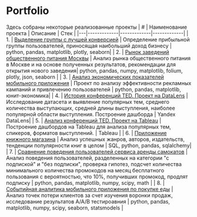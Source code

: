 # Portfolio
Здесь собраны некоторые реализованные проекты
| # | Наименование проекта | Описание | Стек | 
|---|-------------|-------------|-------------|
| 1. | [Выделение группы с лучшей конверсией](https://github.com/chachapuri/Portfolio/tree/4c1b581eeae16355fda2ea2d9c0dd09d2b8fbd8b/better_group) |  Определение прибыльной группы пользователей, приносящая наибольший доход бизнесу | python, pandas, matplotlib, plotly, seaborn|
| 2. | [Рынок заведений общественного питания Москвы](https://github.com/chachapuri/Portfolio/tree/ae2f9ea09f2c662ea23ecad3b5d04959b7113979/food_market) | Анализ рынка общественного питания в Москве и на основе полученных результатов, рекомендации для открытия нового заведения| python, pandas, numpy, matplotlib, folium, plotly, json, seaborn |
| 3. | [Анализ экономических показателей мобильного приложения](https://github.com/chachapuri/Portfolio/tree/20ab8b674bd78e88f11372e9f2350f9a772c4911/app_economy_analysis) | Проект по анализу эффективности рекламных кампаний и привлечению пользователей | python, pandas, matplotlib, юнит-экономика|
| 4. | [История конференций TED. Проект на DataLens](https://github.com/chachapuri/Portfolio/tree/ec08fe733669b07dcfe0199aedd157c36cda0431/ted_DataLens) | Исследование датасета и выявление популярных тем, среднего количества выступающих, средней длины выступления, наиболее популярной области выступления. Построение дашборда | Yandex DataLens|
| 5. | [Анализ конференций TED. Проект на Tableau](https://github.com/chachapuri/Portfolio/tree/e04cb84b4284ab39038d1dfa8399aea73dda2f21/ted_tableau) | Построение дашбордов на Tableau для анализа популярных тем, спикеров, форматов выступлений. | Tableau |
| 6. | [Приложение книжного магазина](https://github.com/chachapuri/Portfolio/tree/4d65a175e092bb0cd39bbdfc9e23ccbc3e7a4dd2/book_app) | Анализ успешных жанров, авторов, издательств, тенденции популярности книг в целом | SQL, python, pandas, sqlalchemy|
| 7. | [Сравнение поведения пользователей сервиса аренды самокатов](https://github.com/chachapuri/Portfolio/tree/216df1189a23b7cff50b5f219108569a03d7cf0e/scooter_behavior_analysis) | Анализ поведения пользователей, разделенных на категории "с подпиской" и "без подписки", проверка гипотез, подсчет количества минимального количества промокодов на месяц бесплатного пользования с вероятностью, что 10%, получивших промокод, продлят подписку | python, pandas, matplotlib, numpy, scipy, math |
| 8. | [Событийная аналитика мобильного приложения по покупке еды](https://github.com/chachapuri/Portfolio/tree/27b000ccd67e8b4237d10117b66c749c9253f133/food_app_events) | Анализ точек потери клиентов за счет изучения воронки продаж, исследование результатов A/A/B тестироавния | python, pandas, matplotlib, numpy, scipy, seaborn, statsmodels |


